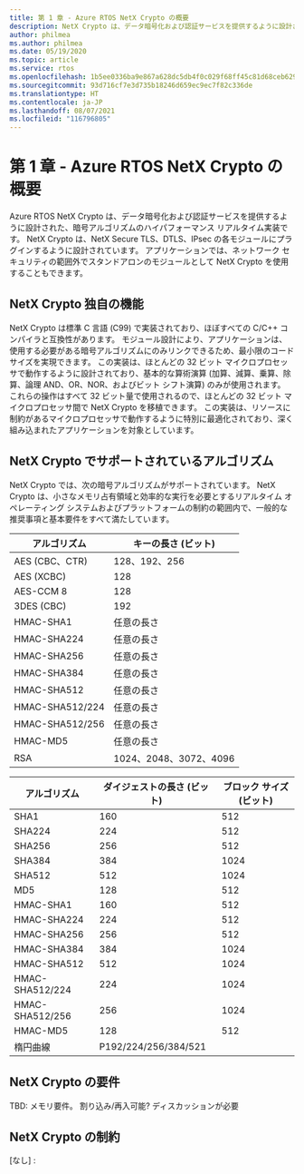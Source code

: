 ```yaml
---
title: 第 1 章 - Azure RTOS NetX Crypto の概要
description: NetX Crypto は、データ暗号化および認証サービスを提供するように設計された、暗号アルゴリズムのハイパフォーマンス リアルタイム実装です。
author: philmea
ms.author: philmea
ms.date: 05/19/2020
ms.topic: article
ms.service: rtos
ms.openlocfilehash: 1b5ee0336ba9e867a628dc5db4f0c029f68ff45c81d68ceb6299e3469d5e2b49
ms.sourcegitcommit: 93d716cf7e3d735b18246d659ec9ec7f82c336de
ms.translationtype: HT
ms.contentlocale: ja-JP
ms.lasthandoff: 08/07/2021
ms.locfileid: "116796805"
---
```

# <a name="chapter-1---introduction-to-azure-rtos-netx-crypto"></a>第 1 章 - Azure RTOS NetX Crypto の概要

Azure RTOS NetX Crypto は、データ暗号化および認証サービスを提供するように設計された、暗号アルゴリズムのハイパフォーマンス リアルタイム実装です。 NetX Crypto は、NetX Secure TLS、DTLS、IPsec の各モジュールにプラグインするように設計されています。 アプリケーションでは、ネットワーク セキュリティの範囲外でスタンドアロンのモジュールとして NetX Crypto を使用することもできます。

## <a name="netx-crypto-unique-features"></a>NetX Crypto 独自の機能

NetX Crypto は標準 C 言語 (C99) で実装されており、ほぼすべての C/C++ コンパイラと互換性があります。 モジュール設計により、アプリケーションは、使用する必要がある暗号アルゴリズムにのみリンクできるため、最小限のコード サイズを実現できます。 この実装は、ほとんどの 32 ビット マイクロプロセッサで動作するように設計されており、基本的な算術演算 (加算、減算、乗算、除算、論理 AND、OR、NOR、およびビット シフト演算) のみが使用されます。 これらの操作はすべて 32 ビット量で使用されるので、ほとんどの 32 ビット マイクロプロセッサ間で NetX Crypto を移植できます。 この実装は、リソースに制約があるマイクロプロセッサで動作するように特別に最適化されており、深く組み込まれたアプリケーションを対象としています。

## <a name="algorithms-supported-by-netx-crypto"></a>NetX Crypto でサポートされているアルゴリズム

NetX Crypto では、次の暗号アルゴリズムがサポートされています。 NetX Crypto は、小さなメモリ占有領域と効率的な実行を必要とするリアルタイム オペレーティング システムおよびプラットフォームの制約の範囲内で、一般的な推奨事項と基本要件をすべて満たしています。

| アルゴリズム       | キーの長さ (ビット)      |
| --------------- | ---------------------- |
| AES (CBC、CTR)   | 128、192、256          |
| AES (XCBC)       | 128                    |
| AES-CCM 8       | 128                    |
| 3DES (CBC)       | 192                    |
| HMAC-SHA1       | 任意の長さ             |
| HMAC-SHA224     | 任意の長さ             |
| HMAC-SHA256     | 任意の長さ             |
| HMAC-SHA384     | 任意の長さ             |
| HMAC-SHA512     | 任意の長さ             |
| HMAC-SHA512/224 | 任意の長さ             |
| HMAC-SHA512/256 | 任意の長さ             |
| HMAC-MD5        | 任意の長さ             |
| RSA             | 1024、2048、3072、4096 |

| アルゴリズム       | ダイジェストの長さ (ビット) | ブロック サイズ (ビット) |
| --------------- | -------------------- | ----------------- |
| SHA1            | 160                  | 512               |
| SHA224          | 224                  | 512               |
| SHA256          | 256                  | 512               |
| SHA384          | 384                  | 1024              |
| SHA512          | 512                  | 1024              |
| MD5             | 128                  | 512               |
| HMAC-SHA1       | 160                  | 512               |
| HMAC-SHA224     | 224                  | 512               |
| HMAC-SHA256     | 256                  | 512               |
| HMAC-SHA384     | 384                  | 1024              |
| HMAC-SHA512     | 512                  | 1024              |
| HMAC-SHA512/224 | 224                  | 1024              |
| HMAC-SHA512/256 | 256                  | 1024              |
| HMAC-MD5        | 128                  | 512               |
| 楕円曲線  | P192/224/256/384/521 |                   |

## <a name="netx-crypto-requirements"></a>NetX Crypto の要件

TBD: メモリ要件。 割り込み/再入可能? ディスカッションが必要

## <a name="netx-crypto-constraints"></a>NetX Crypto の制約

[なし] :

